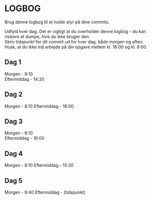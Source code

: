 # LOGBOG

Brug denne logbog til at holde styr på dine commits.

Udfyld hver dag. Det er vigtigt at du overholder denne logbog - du kan risikere at dumpe, hvis du ikke bruger den.  
Skriv tidspunkt for dit commit ud for hver dag, både morgen og aften.  
Husk, at du ikke må arbejde på din opgave mellem kl. 16:00 og kl. 8:00.

## Dag 1

Morgen - 9:10  
Eftermiddag - 14:20

## Dag 2

Morgen - 8:10
Eftermiddag - 16:00

## Dag 3

Morgen - 8:10  
Eftermiddag - 16:00

## Dag 4

Morgen - 8:10
Eftermiddag - 15:30

## Dag 5

Morgen - 9:40
Eftermiddag - (tidspunkt)
